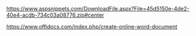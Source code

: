 https://www.aspsnippets.com/DownloadFile.aspx?File=45d5150e-4de2-40e4-acdb-734c03a08776.zip#center


https://www.offidocs.com/index.php/create-online-word-document
